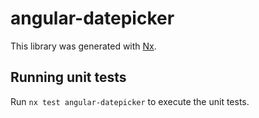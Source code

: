 # angular-datepicker

This library was generated with [Nx](https://nx.dev).

## Running unit tests

Run `nx test angular-datepicker` to execute the unit tests.
